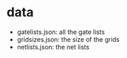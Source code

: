# data

 - gatelists.json: all the gate lists
 - gridsizes.json: the size of the grids
 - netlists.json: the net lists